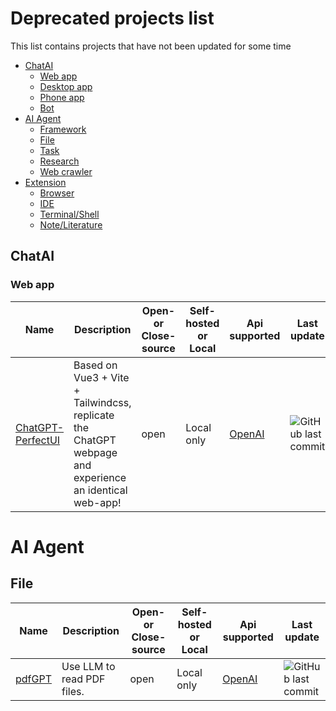 # Deprecated projects list

This list contains projects that have not been updated for some time

- [ChatAI](#ChatAI)
  - [Web app](#Web-app)
  - [Desktop app](#Desktop-app)
  - [Phone app](#Phone-app)
  - [Bot](#Bot)
- [AI Agent](#AI-Agent)
  - [Framework](#Framework)
  - [File](#File)
  - [Task](#Task)
  - [Research](#Research)
  - [Web crawler](#Web-crawler)
- [Extension](#Extension)
  - [Browser](#Browser)
  - [IDE](#IDE)
  - [Terminal/Shell](#TerminalShell)
  - [Note/Literature](#NoteLiterature)

## ChatAI

### Web app

| Name                                                         | Description                                                  | Open- or Close- source | Self-hosted or Local | Api supported                                    | Last update                                                  |
| ------------------------------------------------------------ | ------------------------------------------------------------ | ---------------------- | -------------------- | ------------------------------------------------ | ------------------------------------------------------------ |
| [ChatGPT-PerfectUI](https://github.com/ConnectAI-E/ChatGPT-PerfectUI) | Based on Vue3 + Vite + Tailwindcss, replicate the ChatGPT webpage and experience an identical web-app! | open                   | Local only           | [OpenAI](https://platform.openai.com/playground) | ![GitHub last commit](https://img.shields.io/github/last-commit/ConnectAI-E/ChatGPT-PerfectUI?label=%20) |

# AI Agent

## File

| Name                                               | Description                | Open- or Close- source | Self-hosted or Local | Api supported                                    | Last update                                                  |
| -------------------------------------------------- | -------------------------- | ---------------------- | -------------------- | ------------------------------------------------ | ------------------------------------------------------------ |
| [pdfGPT](https://github.com/bhaskatripathi/pdfGPT) | Use LLM to read PDF files. | open                   | Local only           | [OpenAI](https://platform.openai.com/playground) | ![GitHub last commit](https://img.shields.io/github/last-commit/bhaskatripathi/pdfGPT?label=%20) |